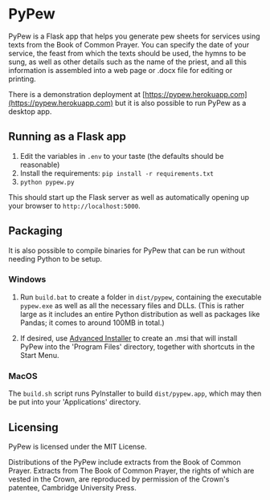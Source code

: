 # PyPew

PyPew is a Flask app that helps you generate pew sheets for services
using texts from the Book of Common Prayer. You can specify the date
of your service, the feast from which the texts should be used, the
hymns to be sung, as well as other details such as the name of the
priest, and all this information is assembled into a web page or .docx
file for editing or printing.

There is a demonstration deployment at
[https://pypew.herokuapp.com](https://pypew.herokuapp.com) but it is
also possible to run PyPew as a desktop app.


## Running as a Flask app

1. Edit the variables in `.env` to your taste (the defaults should be
   reasonable)
2. Install the requirements: `pip install -r requirements.txt`
3. `python pypew.py`

This should start up the Flask server as well as automatically opening
up your browser to `http://localhost:5000`.


## Packaging

It is also possible to compile binaries for PyPew that can be run
without needing Python to be setup.

### Windows

  1. Run `build.bat` to create a folder in `dist/pypew`, containing the
     executable `pypew.exe` as well as all the necessary files and DLLs.
     (This is rather large as it includes an entire Python distribution
     as well as packages like Pandas; it comes to around 100MB in
     total.)

  2. If desired, use [Advanced Installer](https://advancedinstaller.com/)
     to create an .msi that will install PyPew into the 'Program Files'
     directory, together with shortcuts in the Start Menu.

### MacOS

The `build.sh` script runs PyInstaller to build `dist/pypew.app`, which
may then be put into your 'Applications' directory.


## Licensing

PyPew is licensed under the MIT License.

Distributions of the PyPew include extracts from the Book of Common
Prayer. Extracts from The Book of Common Prayer, the rights of which are
vested in the Crown, are reproduced by permission of the Crown's
patentee, Cambridge University Press.
